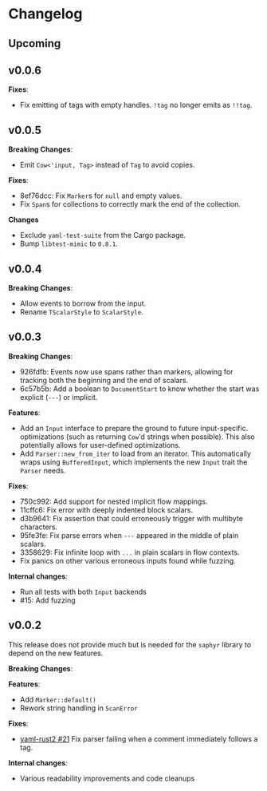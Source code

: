 # Changelog

## Upcoming

## v0.0.6

**Fixes**:
- Fix emitting of tags with empty handles. `!tag` no longer emits as `!!tag`.

## v0.0.5

**Breaking Changes**:

- Emit `Cow<'input, Tag>` instead of `Tag` to avoid copies.

**Fixes**:

- 8ef76dcc: Fix `Marker`s for `null` and empty values.
- Fix `Span`s for collections to correctly mark the end of the collection.

**Changes**

- Exclude `yaml-test-suite` from the Cargo package.
- Bump `libtest-mimic` to `0.8.1`.

## v0.0.4

**Breaking Changes**:

- Allow events to borrow from the input.
- Rename `TScalarStyle` to `ScalarStyle`.

## v0.0.3

**Breaking Changes**:

- 926fdfb: Events now use spans rather than markers, allowing for tracking both
  the beginning and the end of scalars.
- 6c57b5b: Add a boolean to `DocumentStart` to know whether the start was
  explicit (`---`) or implicit.

**Features**:

- Add an `Input` interface to prepare the ground to future input-specific.
  optimizations (such as returning `Cow`'d strings when possible). This also
  potentially allows for user-defined optimizations.
- Add `Parser::new_from_iter` to load from an iterator. This automatically
  wraps using `BufferedInput`, which implements the new `Input` trait the
  `Parser` needs.

**Fixes**:

- 750c992: Add support for nested implicit flow mappings.
- 11cffc6: Fix error with deeply indented block scalars.
- d3b9641: Fix assertion that could erroneously trigger with multibyte
  characters.
- 95fe3fe: Fix parse errors when `---` appeared in the middle of plain scalars.
- 3358629: Fix infinite loop with `...` in plain scalars in flow contexts.
- Fix panics on other various erroneous inputs found while fuzzing.

**Internal changes**:

- Run all tests with both `Input` backends
- #15: Add fuzzing

## v0.0.2

This release does not provide much but is needed for the `saphyr` library to
depend on the new features.

**Breaking Changes**:

**Features**:
- Add `Marker::default()`
- Rework string handling in `ScanError`

**Fixes**:
- [yaml-rust2 #21](https://github.com/Ethiraric/yaml-rust2/issues/21#issuecomment-2053513507)
  Fix parser failing when a comment immediately follows a tag.

**Internal changes**:
- Various readability improvements and code cleanups
